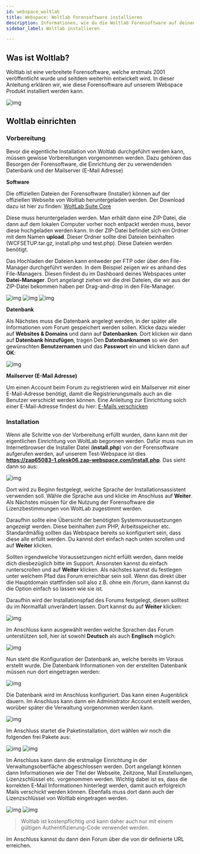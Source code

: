 ```yaml
---
id: webspace_woltlab
title: Webspace: Woltlab Forensoftware installieren
description: Informationen, wie du die Woltlab Forensoftware auf deinen Webspace von ZAP-Hosting installieren kannst - ZAP-Hosting.com Dokumentationen
sidebar_label: Woltlab installieren

---
```




## Was ist Woltlab?

Woltlab ist eine verbreitete Forensoftware, welche erstmals 2001 veröffentlicht wurde und seitdem weiterhin entwickelt wird. In dieser Anleitung erklären wir, wie diese Forensoftware auf unserem Webspace Produkt installiert werden kann. 

![img](https://screensaver01.zap-hosting.com/index.php/s/yzDHFJ4ELHBSEYf/preview)



## Woltlab einrichten

### Vorbereitung

Bevor die eigentliche Installation von Woltlab durchgeführt werden kann, müssen gewisse Vorbereitungen vorgenommen werden. Dazu gehören das Besorgen der Forensoftware, die Einrichtung der zu verwendenden Datenbank und der Mailserver (E-Mail Adresse)



**Software**

Die offiziellen Dateien der Forensoftware (Installer) können auf der offiziellen Webseite von Woltlab heruntergeladen werden. Der Download dazu ist hier zu finden: [WoltLab Suite Core](https://www.woltlab.com/woltlab-suite-download/)

Diese muss heruntergeladen werden. Man erhält dann eine ZIP-Datei, die dann auf dem lokalen Computer vorher noch entpackt werden muss, bevor diese hochgeladen werden kann. In der ZIP-Datei befindet sich ein Ordner mit dem Namen **upload**. Dieser Ordner sollte drei Dateien beinhalten (WCFSETUP.tar.gz, install.php und test.php). Diese Dateien werden benötigt.

Das Hochladen der Dateien kann entweder per FTP oder über den File-Manager durchgeführt werden. In dem Beispiel zeigen wir es anhand des File-Managers. Diesen findest du im Dashboard deines Webspaces unter **Datei-Manager**. Dort angelangt ziehen wir die drei Dateien, die wir aus der ZIP-Datei bekommen haben per Drag-and-drop in den File-Manager. 

![img](https://screensaver01.zap-hosting.com/index.php/s/RTqRZWrRKcDCrdr/preview)
![img](https://screensaver01.zap-hosting.com/index.php/s/B7CiGrHxSJocyKz/preview)
![img](https://screensaver01.zap-hosting.com/index.php/s/yCrPoCtYksiRo5y/preview)

**Datenbank**

Als Nächstes muss die Datenbank angelegt werden, in der später alle Informationen vom Forum gespeichert werden sollen. Klicke dazu wieder auf **Websites & Domains** und dann auf **Datenbanken**. Dort klicken wir dann auf **Datenbank hinzufügen**, tragen Den **Datenbanknamen** so wie den gewünschten **Benutzernamen** und das **Passwort** ein und klicken dann auf **OK**: 

![img](https://screensaver01.zap-hosting.com/index.php/s/oDMpf3csBinesbg/preview)


**Mailserver (E-Mail Adresse)**

Um einen Account beim Forum zu registrieren wird ein Mailserver mit einer E-Mail-Adresse benötigt, damit die Registrierungsmails auch an die Benutzer verschickt werden können. Eine Anleitung zur Einrichtung solch einer E-Mail-Adresse findest du hier: [E-Mails verschicken](https://zap-hosting.com/guides/docs/de/webspace_plesk_sendmail/)



### Installation

Wenn alle Schritte von der Vorbereitung erfüllt wurden, dann kann mit der eigentlichen Einrichtung von WoltLab begonnen werden. Dafür muss nun im Internetbrowser die Installer Datei (**install.php**) von der Forensoftware aufgerufen werden, auf unserem Test-Webspace ist dies **https://zap65083-1.plesk06.zap-webspace.com/install.php**. Das sieht dann so aus: 

![img](https://screensaver01.zap-hosting.com/index.php/s/PbSAPfaTJ68FKeC/preview)


Dort wird zu Beginn festgelegt, welche Sprache der Installationsassistent verwenden soll. Wähle die Sprache aus und klicke im Anschluss auf **Weiter**. Als Nächstes müssen für die Nutzung der Forensoftware die Lizenzbestimmungen von WoltLab zugestimmt werden. 

Daraufhin sollte eine Übersicht der benötigten Systemvoraussetzungen angezeigt werden. Diese beinhalten zum PHP, Arbeitsspeicher etc. Standardmäßig sollten das Webspace bereits so konfiguriert sein, dass diese alle erfüllt werden. Du kannst dort einfach nach unten scrollen und auf **Weiter** klicken.

Sollten irgendwelche Voraussetzungen nicht erfüllt werden, dann melde dich diesbezüglich bitte im Support. Ansonsten kannst du einfach runterscrollen und auf **Weiter** klicken. Als nächstes kannst du festlegen unter welchem Pfad das Forum erreichbar sein soll. Wenn das direkt über die Hauptdomain stattfinden soll also z.B. ohne ein /forum, dann kannst du die Option einfach so lassen wie sie ist. 



Daraufhin wird der Installationspfad des Forums festgelegt, diesen solltest du im Normalfall unverändert lassen. Dort kannst du auf **Weiter** klicken:

![img](https://screensaver01.zap-hosting.com/index.php/s/wN3r3CMp93idrQY/preview)


Im Anschluss kann ausgewählt werden welche Sprachen das Forum unterstützen soll, hier ist sowohl **Deutsch** als auch **Englisch** möglich:

![img](https://screensaver01.zap-hosting.com/index.php/s/FPBRe92rezZxKHW/preview)


Nun steht die Konfiguration der Datenbank an, welche bereits im Voraus erstellt wurde. Die Datenbank Informationen von der erstellten Datenbank müssen nun dort eingetragen werden: 



![img](https://screensaver01.zap-hosting.com/index.php/s/yxZFATYeLJzYZA3/preview)



Die Datenbank wird im Anschluss konfiguriert. Das kann einen Augenblick dauern. Im Anschluss kann dann ein Administrator Account erstellt werden, worüber später die Verwaltung vorgenommen werden kann. 

![img](https://screensaver01.zap-hosting.com/index.php/s/X46Qoc5TwaDENzF/preview)

Im Anschluss startet die Paketinstallation, dort wählen wir noch die folgenden frei Pakete aus: 

![img](https://screensaver01.zap-hosting.com/index.php/s/Z76HmkR6TNkxqKs/preview)
![img](https://screensaver01.zap-hosting.com/index.php/s/WapwQ3nP5fc95Q8/preview)

Im Anschluss kann dann die erstmalige Einrichtung in der Verwaltungsoberfläche abgeschlossen werden. Dort angelangt können dann Informationen wie der Titel der Webseite, Zeitzone, Mail Einstellungen, Lizenzschlüssel etc. vorgenommen werden. Wichtig dabei ist es, dass die korrekten E-Mail Informationen hinterlegt werden, damit auch erfolgreich Mails verschickt werden können. Ebenfalls muss dort dann auch der Lizenzschlüssel von Woltlab eingetragen werden.

![img](https://screensaver01.zap-hosting.com/index.php/s/By8wZ3JcZg2knyn/preview)
![img](https://screensaver01.zap-hosting.com/index.php/s/Fafm4pSqAAcFKPE/preview)

> Woltlab ist kostenpflichtig und kann daher auch nur mit einem gültigen Authentifizierung-Code verwendet werden. 


 Im Anschluss kannst du dann dein Forum über die von dir definierte URL erreichen.
